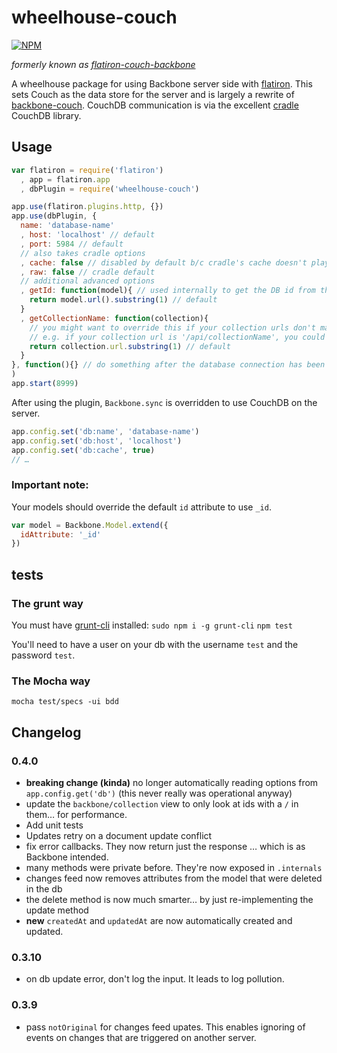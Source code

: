 wheelhouse-couch
=======================

[![NPM](https://nodei.co/npm/wheelhouse-couch.png)](https://nodei.co/npm/wheelhouse-couch/)

_formerly known as [flatiron-couch-backbone](http://github.com/joeybaker/flatiron-couch-backbone)_

A wheelhouse package for using Backbone server side with [flatiron](https://github.com/flatiron/flatiron). This sets Couch as the data store for the server and is largely a rewrite of [backbone-couch](https://github.com/developmentseed/backbone-couch).  CouchDB communication is via the excellent [cradle](https://github.com/cloudhead/cradle) CouchDB library.

## Usage
```js
var flatiron = require('flatiron')
  , app = flatiron.app
  , dbPlugin = require('wheelhouse-couch')

app.use(flatiron.plugins.http, {})
app.use(dbPlugin, {
  name: 'database-name'
  , host: 'localhost' // default
  , port: 5984 // default
  // also takes cradle options
  , cache: false // disabled by default b/c cradle's cache doesn't play nicely if your app is hosted on multiple servers
  , raw: false // cradle default
  // additional advanced options
  , getId: function(model){ // used internally to get the DB id from the model. the default behavior follows: {{collectionName}}/{{UUID}}
    return model.url().substring(1) // default
  }
  , getCollectionName: function(collection){
    // you might want to override this if your collection urls don't match your collection names
    // e.g. if your collection url is '/api/collectionName', you could use: `return collection.url.split('/')[2]`
    return collection.url.substring(1) // default
  }
}, function(){} // do something after the database connection has been established
)
app.start(8999)
```

After using the plugin, `Backbone.sync` is overridden to use CouchDB on the server.

```js
app.config.set('db:name', 'database-name')
app.config.set('db:host', 'localhost')
app.config.set('db:cache', true)
// …
```

### Important note:
Your models should override the default `id` attribute to use `_id`.

```js
var model = Backbone.Model.extend({
  idAttribute: '_id'
})
```

## tests

### The grunt way
You must have [grunt-cli](https://github.com/gruntjs/grunt-cli) installed: `sudo npm i -g grunt-cli`
`npm test`

You'll need to have a user on your db with the username `test` and the password `test`.

### The Mocha way
`mocha test/specs -ui bdd`

## Changelog
### 0.4.0
* **breaking change (kinda)** no longer automatically reading options from `app.config.get('db')` (this never really was operational anyway)
* update the `backbone/collection` view to only look at ids with a `/` in them… for performance.
* Add unit tests
* Updates retry on a document update conflict
* fix error callbacks. They now return just the response … which is as Backbone intended.
* many methods were private before. They're now exposed in `.internals`
* changes feed now removes attributes from the model that were deleted in the db
* the delete method is now much smarter… by just re-implementing the update method
* **new** `createdAt` and `updatedAt` are now automatically created and updated.

### 0.3.10
* on db update error, don't log the input. It leads to log pollution.

### 0.3.9
* pass `notOriginal` for changes feed upates. This enables ignoring of events on changes that are triggered on another server.

